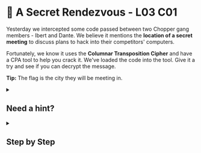 # 🌃 A Secret Rendezvous - L03 C01

Yesterday we intercepted some code passed between two Chopper gang members - Ibert and Dante. We believe it mentions the **location of a secret meeting** to discuss plans to hack into their competitors' computers.

Fortunately, we know it uses the **Columnar Transposition Cipher** and have a CPA tool to help you crack it. We've loaded the code into the tool. Give it a try and see if you can decrypt the message.

**Tip:** The flag is the city they will be meeting in.

<details><summary>

## Need a hint?</summary>

```txt
💡 Hint: This kind of encryption can be tough to crack, but luckily our tool makes it simple.
   Try dragging the columns around the page until the text makes sense. When you've got it,
   see if you can find a mention of the city where they're planning to meet - that's the flag!
```

</details>

<details><summary>

## Step by Step</summary>

- Move the columns so that the first row of letters spell "WEAR".
- If you actually read the sentence from left to right, top to bottom, you’ll see that they want to **meet in the city of** `[FLAG]`.

![photo of the correct column layout](/assets/asecretrendezvous1.png)

</details>
